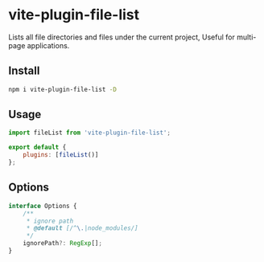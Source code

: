 # vite-plugin-file-list

Lists all file directories and files under the current project, Useful for multi-page applications.

## Install

```sh
npm i vite-plugin-file-list -D
```

## Usage

```js
import fileList from 'vite-plugin-file-list';

export default {
    plugins: [fileList()]
};
```

## Options

```js
interface Options {
    /**
     * ignore path
     * @default [/^\.|node_modules/]
     */
    ignorePath?: RegExp[];
}
```
